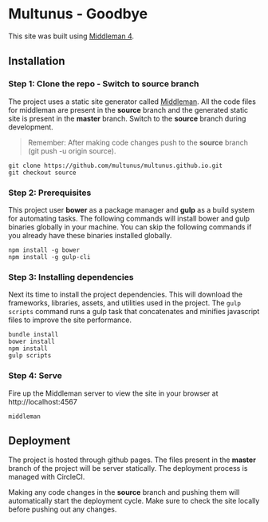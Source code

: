 # Multunus - Goodbye

This site was built using [Middleman 4](https://middlemanapp.com/).

## Installation

### Step 1: Clone the repo - Switch to source branch
The project uses a static site generator called [Middleman](https://middlemanapp.com/). All the code files for middleman are present in the **source** branch and the generated static site is present in the **master** branch. Switch to the **source** branch during development. 
> Remember: After making code changes push to the **source** branch (git push -u origin source).

```
git clone https://github.com/multunus/multunus.github.io.git
git checkout source
```

### Step 2: Prerequisites
This project user **bower** as a package manager and **gulp** as a build system for automating tasks. The following commands will install bower and gulp binaries globally in your machine. You can skip the following commands if you already have these binaries installed globally.
```
npm install -g bower
npm install -g gulp-cli
```

### Step 3: Installing dependencies
Next its time to install the project dependencies. This will download the frameworks, libraries, assets, and utilities used in the project. The `gulp scripts` command runs a gulp task that concatenates and minifies javascript files to improve the site performance. 
```
bundle install
bower install
npm install
gulp scripts
```

### Step 4: Serve
Fire up the Middleman server to view the site in your browser at http://localhost:4567
```
middleman
```

## Deployment
The project is hosted through github pages. The files present in the **master** branch of the project will be server statically. The deployment process is managed with CircleCI.

Making any code changes in the **source** branch and pushing them will automatically start the deployment cycle. Make sure to check the site locally before pushing out any changes.